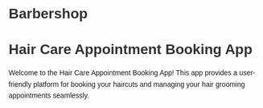 # Barbershop
<!DOCTYPE html>
<html>
<head>
  <style>
    body {
      font-family: Arial, sans-serif;
      margin: 20px;
    }
    h1 {
      color: #333;
    }
    p {
      line-height: 1.6;
    }
    /* Add more styles as needed */
  </style>
</head>
<body>
  <h1>Hair Care Appointment Booking App</h1>
  <p>Welcome to the Hair Care Appointment Booking App! This app provides a user-friendly platform for booking your haircuts and managing your hair grooming appointments seamlessly.</p>
  
  <!-- Add more content here -->
</body>
</html>
